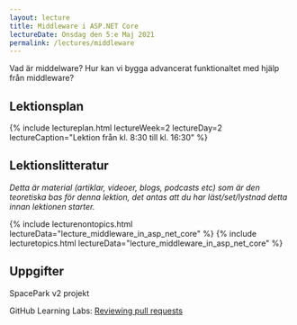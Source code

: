 ```yaml
---
layout: lecture
title: Middleware i ASP.NET Core
lectureDate: Onsdag den 5:e Maj 2021
permalink: /lectures/middleware
---
```


Vad är middelware? Hur kan vi bygga advancerat funktionaltet med hjälp från middleware?

## Lektionsplan

{% include lectureplan.html lectureWeek=2 lectureDay=2 lectureCaption="Lektion från kl. 8:30 till kl. 16:30" %}

## Lektionslitteratur
*Detta är material (artiklar, videoer, blogs, podcasts etc) som är den teoretiska bas för denna lektion, det antas att du har läst/set/lystnad detta innan lektionen starter.*

{% include lecturenontopics.html lectureData="lecture_middleware_in_asp_net_core" %}
{% include lecturetopics.html lectureData="lecture_middleware_in_asp_net_core" %}

## Uppgifter

SpacePark v2 projekt

GitHub Learning Labs: [Reviewing pull requests](https://lab.github.com/githubtraining/reviewing-pull-requests)